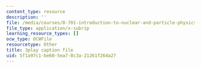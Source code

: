 ```yaml
---
content_type: resource
description: ''
file: /media/courses/8-701-introduction-to-nuclear-and-particle-physics-fall-2020/5f1a97c1be605ea78c3a21261f264a27_bltHh3K2_Gs.vtt
file_type: application/x-subrip
learning_resource_types: []
ocw_type: OCWFile
resourcetype: Other
title: 3play caption file
uid: 5f1a97c1-be60-5ea7-8c3a-21261f264a27
---
```

